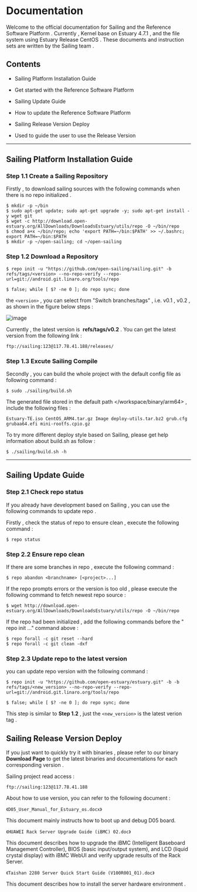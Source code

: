 # Documentation

  Welcome to the official documentation for Sailing and the Reference Software Platform . Currently , Kernel base on Estuary 4.7.1 , and the file system using Estuary Release CentOS . These documents and instruction sets are written by the Sailing team .

## Contents

- Sailing Platform Installation Guide

 - Get started with the Reference Software Platform

- Sailing Update Guide

 - How to update the Reference Software Platform

- Sailing Release Version Deploy

 - Used to guide the user to use the Release Version

***

## Sailing Platform Installation Guide

### Step 1.1 Create a Sailing Repository

Firstly , to download sailing sources with the following commands when there is no repo initialized .

    $ mkdir -p ~/bin
    $ sudo apt-get update; sudo apt-get upgrade -y; sudo apt-get install -y wget git 
    $ wget -c http://download.open-estuary.org/AllDownloads/DownloadsEstuary/utils/repo -O ~/bin/repo
    $ chmod a+x ~/bin/repo; echo 'export PATH=~/bin:$PATH' >> ~/.bashrc; export PATH=~/bin:$PATH
    $ mkdir -p ~/open-sailing; cd ~/open-sailing

### Step 1.2 Download a Repository

    $ repo init -u "https://github.com/open-sailing/sailing.git" -b refs/tags/<version> --no-repo-verify --repo-url=git://android.git.linaro.org/tools/repo

    $ false; while [ $? -ne 0 ]; do repo sync; done

the `<version>` , you can select from "Switch branches/tags" , i.e. v0.1 , v0.2 , as shown in the figure below steps :

![image](https://github.com/open-sailing/sailing/blob/master/screenshots/version_select.png)

Currently , the latest version is  **refs/tags/v0.2** .
You can get the latest version from the following link :

    ftp://sailing:123@117.78.41.188/releases/
### Step 1.3 Excute Sailing Compile

Secondly , you can build the whole project with the default config file as following command :

    $ sudo ./sailing/build.sh
The generated file stored in the default path </workspace/binary/arm64> , include the following files :

    Estuary-TE.iso CentOS_ARM4.tar.gz Image deploy-utils.tar.bz2 grub.cfg grubaa64.efi mini-rootfs.cpio.gz
To try more different deploy style based on Sailing, please get help information about build.sh as follow :

    $ ./sailing/build.sh -h

***

## Sailing Update Guide

### Step 2.1 Check repo status 

If you already have development based on Sailing , you can use the following commands to update repo .

Firstly , check the status of repo to ensure clean , execute the following command :

    $ repo status

### Step 2.2 Ensure repo clean

If there are some branches in repo , execute the following command :

    $ repo abandon <branchname> [<project>...]
If the repo prompts errors or the version is too old , please execute the following command to fetch newest repo source :

    $ wget http://download.open-estuary.org/AllDownloads/DownloadsEstuary/utils/repo -O ~/bin/repo

If the repo had been initialized , add the following commands before the " repo init ..." command above :

    $ repo forall -c git reset --hard 
    $ repo forall -c git clean -dxf

### Step 2.3 Update repo to the latest version

you can update repo version with the following command :

    $ repo init -u "https://github.com/open-estuary/estuary.git" -b -b refs/tags/<new_version> --no-repo-verify --repo-url=git://android.git.linaro.org/tools/repo

    $ false; while [ $? -ne 0 ]; do repo sync; done

This step is similar to **Step 1.2** , just the `<new_version>` is the latest verion tag .

## Sailing Release Version Deploy

If you just want to quickly try it with binaries , please refer to our binary **Download Page** to get the latest binaries and documentations for each corresponding version .

Sailing project read access :

    ftp://sailing:123@117.78.41.188

About how to use version, you can refer to the following document :

    《D05_User_Manual_for_Estuary_os.docx》
This document mainly instructs how to boot up and debug D05 board.

    《HUAWEI Rack Server Upgrade Guide (iBMC) 02.doc》
This document describes how to upgrade the iBMC (Intelligent Baseboard Management Controller), BIOS (basic input/output system), and LCD (liquid crystal display) with iBMC WebUI and verify upgrade results of the Rack Server.

    《Taishan 2280 Server Quick Start Guide (V100R001_01).doc》
This document describes how to install the server hardware environment .
